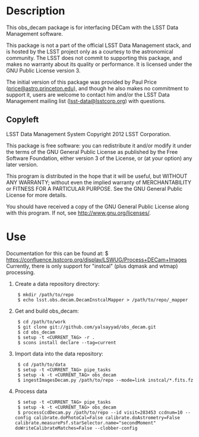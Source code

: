 Description
===========

This obs_decam package is for interfacing DECam with the LSST Data Management
software.

This package is not a part of the official LSST Data Management stack, and is
hosted by the LSST project only as a courtesy to the astronomical community.
The LSST does not commit to supporting this package, and makes no warranty
about its quality or performance.  It is licensed under the GNU Public License
version 3.

The initial version of this package was provided by Paul Price
(price@astro.princeton.edu), and though he also makes no commitment to
support it, users are welcome to contact him and/or the LSST Data Management
mailing list (lsst-data@lsstcorp.org) with questions.


Copyleft
--------

LSST Data Management System
Copyright 2012 LSST Corporation.

This package is free software: you can redistribute it and/or modify
it under the terms of the GNU General Public License as published by
the Free Software Foundation, either version 3 of the License, or
(at your option) any later version.

This program is distributed in the hope that it will be useful,
but WITHOUT ANY WARRANTY; without even the implied warranty of
MERCHANTABILITY or FITNESS FOR A PARTICULAR PURPOSE.  See the
GNU General Public License for more details.

You should have received a copy of the GNU General Public License
along with this program.  If not, see <http://www.gnu.org/licenses/>.


Use
===

Documentation for this can be found at:
        $ https://confluence.lsstcorp.org/display/LSWUG/Process+DECam+Images
Currently, there is only support for "instcal" (plus dqmask and wtmap) processing.

1. Create a data repository directory:

        $ mkdir /path/to/repo
        $ echo lsst.obs.decam.DecamInstcalMapper > /path/to/repo/_mapper

2. Get and build obs_decam:

        $ cd /path/to/work
        $ git clone git://github.com/yalsayyad/obs_decam.git
        $ cd obs_decam
        $ setup -t <CURRENT_TAG> -r .
        $ scons install declare --tag=current

3. Import data into the data repository:

        $ cd /path/to/data
        $ setup -t <CURRENT_TAG> pipe_tasks
        $ setup -k -t <CURRENT_TAG> obs_decam
        $ ingestImagesDecam.py /path/to/repo --mode=link instcal/*.fits.fz

4. Process data

        $ setup -t <CURRENT_TAG> pipe_tasks
        $ setup -k -t <CURRENT_TAG> obs_decam
        $ processCcdDecam.py /path/to/repo --id visit=283453 ccdnum=10 --config calibrate.doPhotoCal=False calibrate.doAstrometry=False calibrate.measurePsf.starSelector.name="secondMoment" doWriteCalibrateMatches=False --clobber-config
